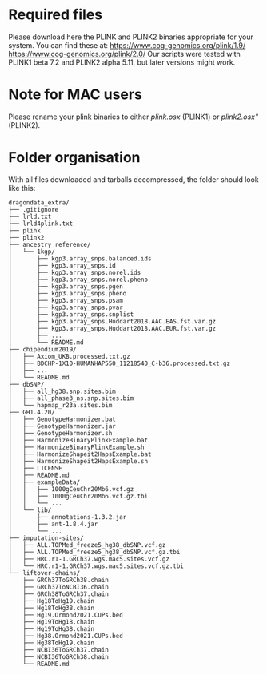 # Required files
Please download here the PLINK and PLINK2 binaries appropriate for your system. 
You can find these at:
https://www.cog-genomics.org/plink/1.9/
https://www.cog-genomics.org/plink/2.0/
Our scripts were tested with PLINK1 beta 7.2 and PLINK2 alpha 5.11, but later versions might work.

# Note for MAC users
Please rename your plink binaries to either *plink.osx* (PLINK1) or *plink2.osx"* (PLINK2).

# Folder organisation
With all files downloaded and tarballs decompressed, the folder should look like this:
```
dragondata_extra/
├── .gitignore
├── lrld.txt
├── lrld4plink.txt
├── plink
├── plink2
├── ancestry_reference/
│   └── 1kgp/
│       ├── kgp3.array_snps.balanced.ids
│       ├── kgp3.array_snps.id
│       ├── kgp3.array_snps.norel.ids
│       ├── kgp3.array_snps.norel.pheno
│       ├── kgp3.array_snps.pgen
│       ├── kgp3.array_snps.pheno
│       ├── kgp3.array_snps.psam
│       ├── kgp3.array_snps.pvar
│       ├── kgp3.array_snps.snplist
│       ├── kgp3.array_snps.Huddart2018.AAC.EAS.fst.var.gz
│       ├── kgp3.array_snps.Huddart2018.AAC.EUR.fst.var.gz
│       ├── ...
│       └── README.md
├── chipendium2019/
│   ├── Axiom_UKB.processed.txt.gz
│   ├── BDCHP-1X10-HUMANHAP550_11218540_C-b36.processed.txt.gz
│   ├── ...
│   └── README.md
├── dbSNP/
│   ├── all_hg38.snp.sites.bim
│   ├── all_phase3_ns.snp.sites.bim
│   └── hapmap_r23a.sites.bim
├── GH1.4.20/
│   ├── GenotypeHarmonizer.bat
│   ├── GenotypeHarmonizer.jar
│   ├── GenotypeHarmonizer.sh
│   ├── HarmonizeBinaryPlinkExample.bat
│   ├── HarmonizeBinaryPlinkExample.sh
│   ├── HarmonizeShapeit2HapsExample.bat
│   ├── HarmonizeShapeit2HapsExample.sh
│   ├── LICENSE
│   ├── README.md
│   ├── exampleData/
│   │   ├── 1000gCeuChr20Mb6.vcf.gz
│   │   ├── 1000gCeuChr20Mb6.vcf.gz.tbi
│   │   └── ...
│   └── lib/
│       ├── annotations-1.3.2.jar
│       ├── ant-1.8.4.jar
│       └── ...
├── imputation-sites/
│   ├── ALL.TOPMed_freeze5_hg38_dbSNP.vcf.gz
│   ├── ALL.TOPMed_freeze5_hg38_dbSNP.vcf.gz.tbi
│   ├── HRC.r1-1.GRCh37.wgs.mac5.sites.vcf.gz
│   └── HRC.r1-1.GRCh37.wgs.mac5.sites.vcf.gz.tbi
└── liftover-chains/
    ├── GRCh37ToGRCh38.chain
    ├── GRCh37ToNCBI36.chain
    ├── GRCh38ToGRCh37.chain
    ├── Hg18ToHg19.chain
    ├── Hg18ToHg38.chain
    ├── Hg19.Ormond2021.CUPs.bed
    ├── Hg19ToHg18.chain
    ├── Hg19ToHg38.chain
    ├── Hg38.Ormond2021.CUPs.bed
    ├── Hg38ToHg19.chain
    ├── NCBI36ToGRCh37.chain
    ├── NCBI36ToGRCh38.chain
    └── README.md
```
